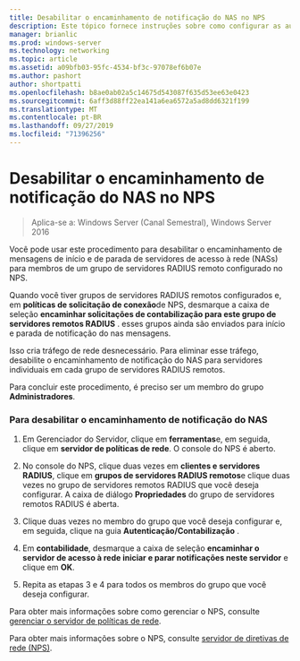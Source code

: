 ```yaml
---
title: Desabilitar o encaminhamento de notificação do NAS no NPS
description: Este tópico fornece instruções sobre como configurar as autenticações simultâneas do servidor de políticas de rede no Windows Server 2016.
manager: brianlic
ms.prod: windows-server
ms.technology: networking
ms.topic: article
ms.assetid: a09bfb03-95fc-4534-bf3c-97078ef6b07e
ms.author: pashort
author: shortpatti
ms.openlocfilehash: b8ae0ab02a5c14675d543087f635d53ee63e0423
ms.sourcegitcommit: 6aff3d88ff22ea141a6ea6572a5ad8dd6321f199
ms.translationtype: MT
ms.contentlocale: pt-BR
ms.lasthandoff: 09/27/2019
ms.locfileid: "71396256"
---
```

# <a name="disable-nas-notification-forwarding-in-nps"></a>Desabilitar o encaminhamento de notificação do NAS no NPS

>Aplica-se a: Windows Server (Canal Semestral), Windows Server 2016

Você pode usar este procedimento para desabilitar o encaminhamento de mensagens de início e de parada de servidores de acesso à rede (NASs) para membros de um grupo de servidores RADIUS remoto configurado no NPS.

Quando você tiver grupos de servidores RADIUS remotos configurados e, em **políticas de solicitação de conexão**de NPS, desmarque a caixa de seleção **encaminhar solicitações de contabilização para este grupo de servidores remotos RADIUS** . esses grupos ainda são enviados para início e parada de notificação do nas mensagens. 

Isso cria tráfego de rede desnecessário. Para eliminar esse tráfego, desabilite o encaminhamento de notificação do NAS para servidores individuais em cada grupo de servidores RADIUS remotos.

Para concluir este procedimento, é preciso ser um membro do grupo **Administradores**.

### <a name="to-disable-nas-notification-forwarding"></a>Para desabilitar o encaminhamento de notificação do NAS

1. Em Gerenciador do Servidor, clique em **ferramentas**e, em seguida, clique em **servidor de políticas de rede**. O console do NPS é aberto.

2. No console do NPS, clique duas vezes em **clientes e servidores RADIUS**, clique em **grupos de servidores RADIUS remotos**e clique duas vezes no grupo de servidores remotos RADIUS que você deseja configurar. A caixa de diálogo **Propriedades** do grupo de servidores remotos RADIUS é aberta.

3. Clique duas vezes no membro do grupo que você deseja configurar e, em seguida, clique na guia **Autenticação/Contabilização** .

4. Em **contabilidade**, desmarque a caixa de seleção **encaminhar o servidor de acesso à rede iniciar e parar notificações neste servidor** e clique em **OK**.

5. Repita as etapas 3 e 4 para todos os membros do grupo que você deseja configurar.

Para obter mais informações sobre como gerenciar o NPS, consulte [gerenciar o servidor de políticas de rede](nps-manage-top.md).

Para obter mais informações sobre o NPS, consulte [servidor de diretivas de rede (NPS)](nps-top.md).
